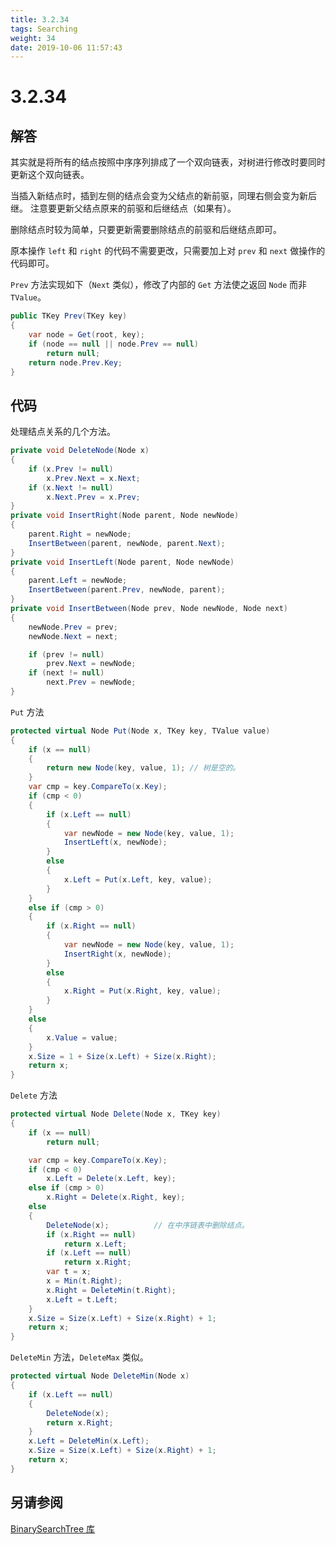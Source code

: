 ```yaml
---
title: 3.2.34
tags: Searching
weight: 34
date: 2019-10-06 11:57:43
---
```


# 3.2.34


## 解答

其实就是将所有的结点按照中序序列排成了一个双向链表，对树进行修改时要同时更新这个双向链表。

当插入新结点时，插到左侧的结点会变为父结点的新前驱，同理右侧会变为新后继。
注意要更新父结点原来的前驱和后继结点（如果有）。

删除结点时较为简单，只要更新需要删除结点的前驱和后继结点即可。

原本操作 `left` 和 `right` 的代码不需要更改，只需要加上对 `prev` 和 `next` 做操作的代码即可。

`Prev` 方法实现如下（`Next` 类似），修改了内部的 `Get` 方法使之返回 `Node` 而非 `TValue`。

```csharp
public TKey Prev(TKey key)
{
    var node = Get(root, key);
    if (node == null || node.Prev == null)
        return null;
    return node.Prev.Key;
}
```

## 代码

处理结点关系的几个方法。

```csharp
private void DeleteNode(Node x)
{
    if (x.Prev != null)
        x.Prev.Next = x.Next;
    if (x.Next != null)
        x.Next.Prev = x.Prev;
}
private void InsertRight(Node parent, Node newNode)
{
    parent.Right = newNode;
    InsertBetween(parent, newNode, parent.Next);
}
private void InsertLeft(Node parent, Node newNode)
{
    parent.Left = newNode;
    InsertBetween(parent.Prev, newNode, parent);
}
private void InsertBetween(Node prev, Node newNode, Node next)
{
    newNode.Prev = prev;
    newNode.Next = next;

    if (prev != null)
        prev.Next = newNode;
    if (next != null)
        next.Prev = newNode;
}
```

`Put` 方法

```csharp
protected virtual Node Put(Node x, TKey key, TValue value)
{
    if (x == null)
    {
        return new Node(key, value, 1); // 树是空的。
    }
    var cmp = key.CompareTo(x.Key);
    if (cmp < 0)
    {
        if (x.Left == null)
        {
            var newNode = new Node(key, value, 1);
            InsertLeft(x, newNode);
        }
        else
        {
            x.Left = Put(x.Left, key, value);
        }
    }
    else if (cmp > 0)
    {
        if (x.Right == null)
        {
            var newNode = new Node(key, value, 1);
            InsertRight(x, newNode);
        }
        else
        {
            x.Right = Put(x.Right, key, value);
        }
    }
    else
    {
        x.Value = value;
    }
    x.Size = 1 + Size(x.Left) + Size(x.Right);
    return x;
}
```

`Delete` 方法

```csharp
protected virtual Node Delete(Node x, TKey key)
{
    if (x == null)
        return null;

    var cmp = key.CompareTo(x.Key);
    if (cmp < 0)
        x.Left = Delete(x.Left, key);
    else if (cmp > 0)
        x.Right = Delete(x.Right, key);
    else
    {
        DeleteNode(x);          // 在中序链表中删除结点。
        if (x.Right == null)
            return x.Left;
        if (x.Left == null)
            return x.Right;
        var t = x;
        x = Min(t.Right);
        x.Right = DeleteMin(t.Right);
        x.Left = t.Left;
    }
    x.Size = Size(x.Left) + Size(x.Right) + 1;
    return x;
}
```

`DeleteMin` 方法，`DeleteMax` 类似。

```csharp
protected virtual Node DeleteMin(Node x)
{
    if (x.Left == null)
    {
        DeleteNode(x);
        return x.Right;
    }
    x.Left = DeleteMin(x.Left);
    x.Size = Size(x.Left) + Size(x.Right) + 1;
    return x;
}
```



## 另请参阅

[BinarySearchTree 库](https://github.com/ikesnowy/Algorithms-4th-Edition-in-Csharp/tree/master/3%20Searching/3.2/BinarySearchTree)
